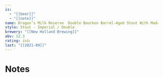 ```yaml
---
is:
  - "[[beer]]"
  - "[[note]]"
name: Dragon’s Milk Reserve  Double Bourbon Barrel-Aged Stout With Madagascar & Indonesian Vanilla Beans (2021-2)
style: Stout - Imperial / Double
brewery: "[[New Holland Brewing]]"
abv: 12.3
rating: 👍👍
last: "[[2021-09]]"
---
```

# Notes

